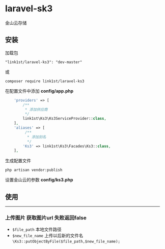 # laravel-sk3
金山云存储

## 安装
加载包

`"link1st/laravel-ks3": "dev-master"`

或

`composer require link1st/laravel-ks3`

在配置文件中添加 **config/app.php**

```php
    'providers' => [
        /**
         * 添加供应商
         */
        link1st\Ks3\Ks3ServiceProvider::class,
    ],
    'aliases' => [
         /**
          * 添加别名
          */
        'Ks3' => link1st\Ks3\Facades\Ks3::class,
    ],
```

生成配置文件

`php artisan vendor:publish`

设置金山云的参数 **config/ks3.php**


## 使用
- - -
### 上传图片 获取图片url 失败返回false 
- `$file_path` 本地文件路径
- `$new_file_name` 上传以后新的文件名
`\Ks3::putObjectByFile($file_path,$new_file_name);`



